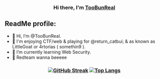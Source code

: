 <h3 align="center">
Hi there, I'm <a href="https://github.com/TooBunReal/" target="_blank" rel="noreferrer">TooBunReal</a>
</h3>

## ReadMe profile:
- 👋 Hi, I’m @TooBunReal.
- 👀 I'm enjoying CTF/web & playing for @return_catbui; & as known as LittleGoat or 4rtorias ( somethin9 ).             
- 🌱 I’m currently learning Web Security.
- 💞️ Redteam wanna beeeee
<h3 align="center">
  
[![GitHub Streak](https://streak-stats.demolab.com?user=TooBunReal&theme=radical&border_radius=5&card_height=160)](https://git.io/streak-stats)   [![Top Langs](https://github-readme-stats.vercel.app/api/top-langs/?username=TooBunReal&layout=compact&theme=radical&size_weight=1&count_weight=1&card_width=495&langs_count=7&hide=handlebars,css,scss,html)](https://github.com/TooBunReal)    

</h3>
